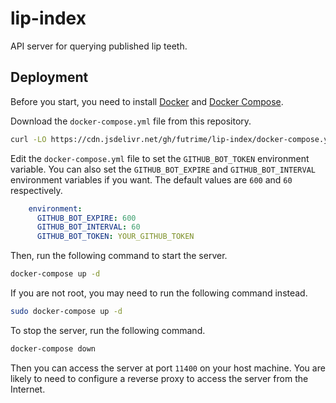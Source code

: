 # lip-index

API server for querying published lip teeth.

## Deployment

Before you start, you need to install [Docker](https://docs.docker.com/install/) and [Docker Compose](https://docs.docker.com/compose/install/).

Download the `docker-compose.yml` file from this repository.

```bash
curl -LO https://cdn.jsdelivr.net/gh/futrime/lip-index/docker-compose.yml
```

Edit the `docker-compose.yml` file to set the `GITHUB_BOT_TOKEN` environment variable. You can also set the `GITHUB_BOT_EXPIRE` and `GITHUB_BOT_INTERVAL` environment variables if you want. The default values are `600` and `60` respectively.

```yaml
    environment:
      GITHUB_BOT_EXPIRE: 600
      GITHUB_BOT_INTERVAL: 60
      GITHUB_BOT_TOKEN: YOUR_GITHUB_TOKEN
```

Then, run the following command to start the server.

```bash
docker-compose up -d
```

If you are not root, you may need to run the following command instead.

```bash
sudo docker-compose up -d
```

To stop the server, run the following command.

```bash
docker-compose down
```

Then you can access the server at port `11400` on your host machine. You are likely to need to configure a reverse proxy to access the server from the Internet.
